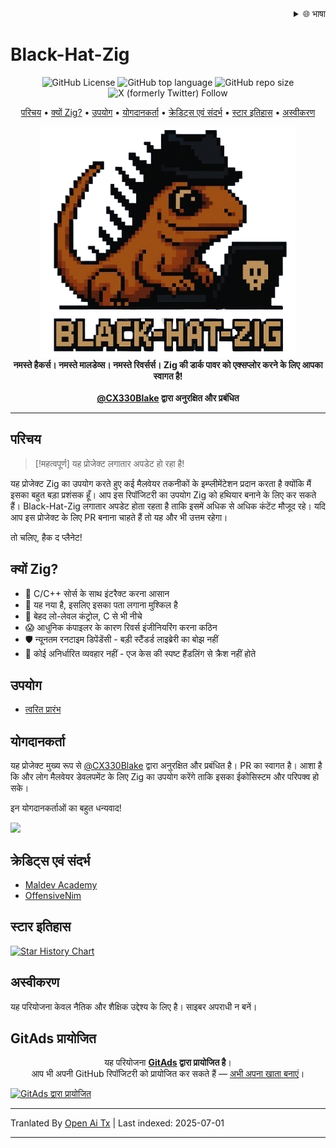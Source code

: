 <div align="right">
  <details>
    <summary >🌐 भाषा</summary>
    <div>
      <div align="right">
        <p><a href="https://openaitx.github.io/view.html?user=CX330Blake&project=Black-Hat-Zig&lang=en">English</a></p>
        <p><a href="https://openaitx.github.io/view.html?user=CX330Blake&project=Black-Hat-Zig&lang=zh-CN">简体中文</a></p>
        <p><a href="https://openaitx.github.io/view.html?user=CX330Blake&project=Black-Hat-Zig&lang=zh-TW">繁體中文</a></p>
        <p><a href="https://openaitx.github.io/view.html?user=CX330Blake&project=Black-Hat-Zig&lang=ja">日本語</a></p>
        <p><a href="https://openaitx.github.io/view.html?user=CX330Blake&project=Black-Hat-Zig&lang=ko">한국어</a></p>
        <p><a href="https://openaitx.github.io/view.html?user=CX330Blake&project=Black-Hat-Zig&lang=hi">हिन्दी</a></p>
        <p><a href="https://openaitx.github.io/view.html?user=CX330Blake&project=Black-Hat-Zig&lang=th">ไทย</a></p>
        <p><a href="https://openaitx.github.io/view.html?user=CX330Blake&project=Black-Hat-Zig&lang=fr">Français</a></p>
        <p><a href="https://openaitx.github.io/view.html?user=CX330Blake&project=Black-Hat-Zig&lang=de">Deutsch</a></p>
        <p><a href="https://openaitx.github.io/view.html?user=CX330Blake&project=Black-Hat-Zig&lang=es">Español</a></p>
        <p><a href="https://openaitx.github.io/view.html?user=CX330Blake&project=Black-Hat-Zig&lang=it">Itapano</a></p>
        <p><a href="https://openaitx.github.io/view.html?user=CX330Blake&project=Black-Hat-Zig&lang=ru">Русский</a></p>
        <p><a href="https://openaitx.github.io/view.html?user=CX330Blake&project=Black-Hat-Zig&lang=pt">Português</a></p>
        <p><a href="https://openaitx.github.io/view.html?user=CX330Blake&project=Black-Hat-Zig&lang=nl">Nederlands</a></p>
        <p><a href="https://openaitx.github.io/view.html?user=CX330Blake&project=Black-Hat-Zig&lang=pl">Polski</a></p>
        <p><a href="https://openaitx.github.io/view.html?user=CX330Blake&project=Black-Hat-Zig&lang=ar">العربية</a></p>
        <p><a href="https://openaitx.github.io/view.html?user=CX330Blake&project=Black-Hat-Zig&lang=fa">فارسی</a></p>
        <p><a href="https://openaitx.github.io/view.html?user=CX330Blake&project=Black-Hat-Zig&lang=tr">Türkçe</a></p>
        <p><a href="https://openaitx.github.io/view.html?user=CX330Blake&project=Black-Hat-Zig&lang=vi">Tiếng Việt</a></p>
        <p><a href="https://openaitx.github.io/view.html?user=CX330Blake&project=Black-Hat-Zig&lang=id">Bahasa Indonesia</a></p>
      </div>
    </div>
  </details>
</div>

# Black-Hat-Zig

<p align="center">
  <img alt="GitHub License" src="https://img.shields.io/github/license/CX330Blake/black-hat-zig">
  <img alt="GitHub top language" src="https://img.shields.io/github/languages/top/cx330blake/black-hat-zig">
  <img alt="GitHub repo size" src="https://img.shields.io/github/repo-size/cx330blake/black-hat-zig">
  <img alt="X (formerly Twitter) Follow" src="https://img.shields.io/twitter/follow/CX330Blake">
</p>

<p align="center">
  <a href="#intro">परिचय</a> •
  <a href="#why-zig">क्यों Zig?</a> •
  <a href="#usage">उपयोग</a> •
  <a href="#contributors">योगदानकर्ता</a> •
  <a href="#credits--references">क्रेडिट्स एवं संदर्भ</a> •
  <a href="#star-history">स्टार इतिहास</a> •
  <a href="#disclaimer">अस्वीकरण</a>
</p>

<p height="350px" align="center">
  <img src="https://raw.githubusercontent.com/CX330Blake/Black-Hat-Zig/main/./Black-Hat-Zig.png">
  <br/>
  <b>नमस्ते हैकर्स। नमस्ते मालडेव्स। नमस्ते रिवर्सर्स। Zig की डार्क पावर को एक्सप्लोर करने के लिए आपका स्वागत है!</b><br/><br/>
  <b><a href="https://github.com/cx330blake">@CX330Blake</a> द्वारा अनुरक्षित और प्रबंधित</b>
</p>

---

## परिचय

> [!महत्वपूर्ण]
> यह प्रोजेक्ट लगातार अपडेट हो रहा है!

यह प्रोजेक्ट Zig का उपयोग करते हुए कई मैलवेयर तकनीकों के इम्प्लीमेंटेशन प्रदान करता है क्योंकि मैं इसका बहुत बड़ा प्रशंसक हूँ। आप इस रिपॉजिटरी का उपयोग Zig को हथियार बनाने के लिए कर सकते हैं। Black-Hat-Zig लगातार अपडेट होता रहता है ताकि इसमें अधिक से अधिक कंटेंट मौजूद रहे। यदि आप इस प्रोजेक्ट के लिए PR बनाना चाहते हैं तो यह और भी उत्तम रहेगा।

तो चलिए, हैक द प्लैनेट!

## क्यों Zig?

- 🤝 C/C++ सोर्स के साथ इंटरैक्ट करना आसान
- 🔎 यह नया है, इसलिए इसका पता लगाना मुश्किल है
- 💪 बेहद लो-लेवल कंट्रोल, C से भी नीचे
- 😱 आधुनिक कंपाइलर के कारण रिवर्स इंजीनियरिंग करना कठिन
- 🛡️ न्यूनतम रनटाइम डिपेंडेंसी - बड़ी स्टैंडर्ड लाइब्रेरी का बोझ नहीं
- 🎯 कोई अनिर्धारित व्यवहार नहीं - एज केस की स्पष्ट हैंडलिंग से क्रैश नहीं होते

## उपयोग

- [त्वरित प्रारंभ](https://black-hat-zig.cx330.tw)

## योगदानकर्ता

यह प्रोजेक्ट मुख्य रूप से [@CX330Blake](https://github.com/CX330Blake) द्वारा अनुरक्षित और प्रबंधित है। PR का स्वागत है। आशा है कि और लोग मैलवेयर डेवलपमेंट के लिए Zig का उपयोग करेंगे ताकि इसका ईकोसिस्टम और परिपक्व हो सके।

इन योगदानकर्ताओं का बहुत धन्यवाद!

<a href="https://github.com/CX330Blake/black-hat-zig/graphs/contributors">
  <img src="https://contrib.rocks/image?repo=cx330blake/black-hat-zig" />
</a>

## क्रेडिट्स एवं संदर्भ

- [Maldev Academy](https://maldevacademy.com/)
- [OffensiveNim](https://github.com/byt3bl33d3r/OffensiveNim)

## स्टार इतिहास

[![Star History Chart](https://api.star-history.com/svg?repos=CX330blake/black-hat-zig&type=Date)](https://www.star-history.com/#CX330blake/black-hat-zig&Date)

## अस्वीकरण

यह परियोजना केवल नैतिक और शैक्षिक उद्देश्य के लिए है। साइबर अपराधी न बनें।

<!-- GitAds-Verify: SYUFFUKR39H8T8MYYOIUKQ5AFB1O8AQ9 -->

## GitAds प्रायोजित

<p align="center">
  यह परियोजना <strong><a href="https://docs.gitads.dev/docs/getting-started/publishers">GitAds</a> द्वारा प्रायोजित है</strong>।<br>
  आप भी अपनी GitHub रिपॉजिटरी को प्रायोजित कर सकते हैं — <a href="https://docs.gitads.dev/docs/getting-started/publishers">अभी अपना खाता बनाएं</a>।
</p>

[![GitAds द्वारा प्रायोजित](https://gitads.dev/v1/ad-serve?source=cx330blake/black-hat-zig@github)](https://gitads.dev/v1/ad-track?source=cx330blake/black-hat-zig@github)



---


Tranlated By [Open Ai Tx](https://github.com/OpenAiTx/OpenAiTx) | Last indexed: 2025-07-01


---